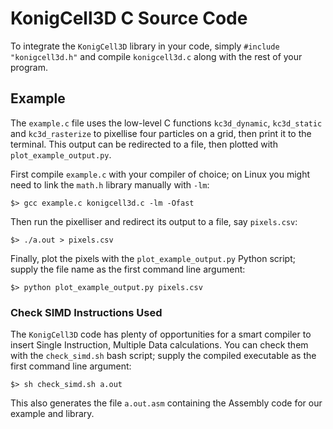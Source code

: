 # KonigCell3D C Source Code


To integrate the `KonigCell3D` library in your code, simply `#include "konigcell3d.h"` and compile `konigcell3d.c` along with the rest of your program.


## Example

The `example.c` file uses the low-level C functions `kc3d_dynamic`, `kc3d_static` and `kc3d_rasterize` to pixellise four particles on a grid, then print it to the terminal. This output can be redirected to a file, then plotted with `plot_example_output.py`.

First compile `example.c` with your compiler of choice; on Linux you might need to link the `math.h` library manually with `-lm`:

```shell
$> gcc example.c konigcell3d.c -lm -Ofast
```

Then run the pixelliser and redirect its output to a file, say `pixels.csv`:

```shell
$> ./a.out > pixels.csv
```

Finally, plot the pixels with the `plot_example_output.py` Python script; supply the file name as the first command line argument:

```shell
$> python plot_example_output.py pixels.csv
```


### Check SIMD Instructions Used

The `KonigCell3D` code has plenty of opportunities for a smart compiler to insert Single Instruction, Multiple Data calculations. You can check them with the `check_simd.sh` bash script; supply the compiled executable as the first command line argument:

```shell
$> sh check_simd.sh a.out
```

This also generates the file `a.out.asm` containing the Assembly code for our example and library. 
